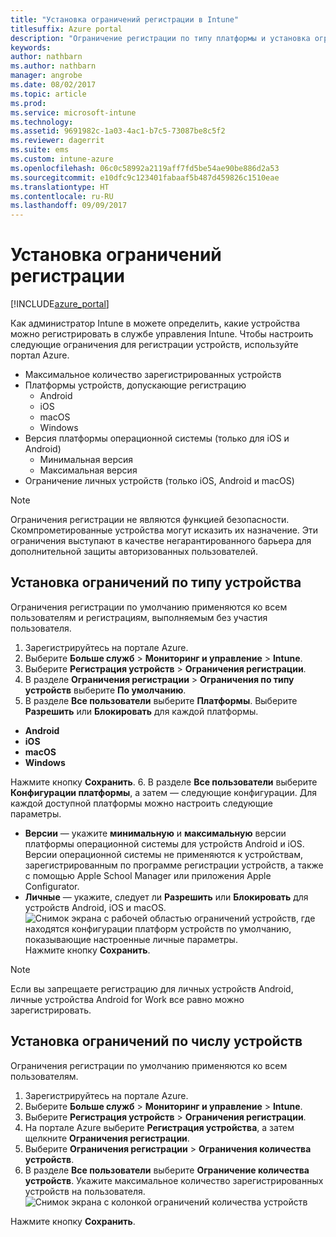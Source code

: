 ```yaml
---
title: "Установка ограничений регистрации в Intune"
titlesuffix: Azure portal
description: "Ограничение регистрации по типу платформы и установка ограничения на регистрацию устройств в Intune. \""
keywords: 
author: nathbarn
ms.author: nathbarn
manager: angrobe
ms.date: 08/02/2017
ms.topic: article
ms.prod: 
ms.service: microsoft-intune
ms.technology: 
ms.assetid: 9691982c-1a03-4ac1-b7c5-73087be8c5f2
ms.reviewer: dagerrit
ms.suite: ems
ms.custom: intune-azure
ms.openlocfilehash: 06c0c58992a2119aff7fd5be54ae90be886d2a53
ms.sourcegitcommit: e10dfc9c123401fabaaf5b487d459826c1510eae
ms.translationtype: HT
ms.contentlocale: ru-RU
ms.lasthandoff: 09/09/2017
---
```

# <a name="set-enrollment-restrictions"></a>Установка ограничений регистрации

[!INCLUDE[azure_portal](./includes/azure_portal.md)]

Как администратор Intune в можете определить, какие устройства можно регистрировать в службе управления Intune. Чтобы настроить следующие ограничения для регистрации устройств, используйте портал Azure.

- Максимальное количество зарегистрированных устройств
- Платформы устройств, допускающие регистрацию
  - Android
  - iOS
  - macOS
  - Windows
- Версия платформы операционной системы (только для iOS и Android)
  - Минимальная версия
  - Максимальная версия
- Ограничение личных устройств (только iOS, Android и macOS)

>[!NOTE]
>Ограничения регистрации не являются функцией безопасности. Скомпрометированные устройства могут исказить их назначение. Эти ограничения выступают в качестве негарантированного барьера для дополнительной защиты авторизованных пользователей.

## <a name="set-device-type-restrictions"></a>Установка ограничений по типу устройства
Ограничения регистрации по умолчанию применяются ко всем пользователям и регистрациям, выполняемым без участия пользователя.
1. Зарегистрируйтесь на портале Azure.
2. Выберите **Больше служб** > **Мониторинг и управление** > **Intune**.
3. Выберите **Регистрация устройств** > **Ограничения регистрации**.
4. В разделе **Ограничения регистрации** > **Ограничения по типу устройств** выберите **По умолчанию**.
5. В разделе **Все пользователи** выберите **Платформы**. Выберите **Разрешить** или **Блокировать** для каждой платформы.
  - **Android**
  - **iOS**
  - **macOS**
  - **Windows**

  Нажмите кнопку **Сохранить**.
6. В разделе **Все пользователи** выберите **Конфигурации платформы**, а затем — следующие конфигурации. Для каждой доступной платформы можно настроить следующие параметры.
  - **Версии** — укажите **минимальную** и **максимальную** версии платформы операционной системы для устройств Android и iOS. Версии операционной системы не применяются к устройствам, зарегистрированным по программе регистрации устройств, а также с помощью Apple School Manager или приложения Apple Configurator.
  - **Личные** — укажите, следует ли **Разрешить** или **Блокировать** для устройств Android, iOS и macOS.
  ![Снимок экрана с рабочей областью ограничений устройств, где находятся конфигурации платформ устройств по умолчанию, показывающие настроенные личные параметры.](media/device-restrictions-platform-configurations.png)
  Нажмите кнопку **Сохранить**.

>[!NOTE]
>Если вы запрещаете регистрацию для личных устройств Android, личные устройства Android for Work все равно можно зарегистрировать.

## <a name="set-device-limit-restrictions"></a>Установка ограничений по числу устройств
Ограничения регистрации по умолчанию применяются ко всем пользователям.
1. Зарегистрируйтесь на портале Azure.
2. Выберите **Больше служб** > **Мониторинг и управление** > **Intune**.
3. Выберите **Регистрация устройств** > **Ограничения регистрации**.
4. На портале Azure выберите **Регистрация устройства**, а затем щелкните **Ограничения регистрации**.
5. Выберите **Ограничения регистрации** > **Ограничения количества устройств**.
6. В разделе **Все пользователи** выберите **Ограничение количества устройств**. Укажите максимальное количество зарегистрированных устройств на пользователя.  
![Снимок экрана с колонкой ограничений количества устройств](./media/device-restrictions-limit.png)

  Нажмите кнопку **Сохранить**.
